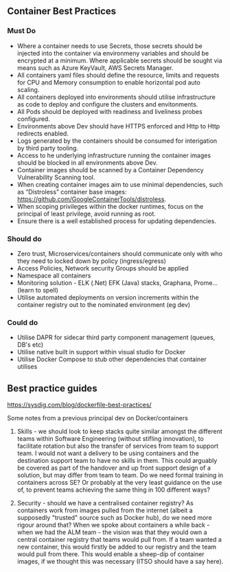 ## Container  Best Practices

### Must Do

* Where a container needs to use Secrets, those secrets should be injected into the container via environmeny variables and should be encrypted at a minimum. Where applicable secrets should be sought via means such as Azure KeyVault, AWS Secrets Manager.
* All containers yaml files should define the resource, limits and requests for CPU and Memory consumption to enable horizontal pod auto scaling. 
* All containers deployed into environments should utilise infrastructure as code to deploy and configure the clusters and envitonments.
* All Pods should be deployed with readiness and liveliness probes configured.
* Environments above Dev should have HTTPS enforced and Http to Http redirects enabled.
* Logs generated by the containers should be consumed for interigation by third party tooling. 
* Access to he underlying infrastructure running the container images should be blocked in all environments above Dev.
* Container images should be scanned by a Container Dependency Vulnerability Scanning tool.
* When creating container images aim to use minimal dependencies, such as “Distroless” container base images:  <https://github.com/GoogleContainerTools/distroless>.
* When scoping privileges within the docker runtimes, focus on the principal of least privilege, avoid running as root.
* Ensure there is a well established process for updating dependencies.

### Should do

* Zero trust, Microservices/containers should communicate only with who they need to locked down by policy (ingress/egress)
* Access Policies, Network security Groups should be applied
* Namespace all containers
* Monitoring solution - ELK (.Net) EFK (Java) stacks, Graphana, Prome...(learn to spell)
* Utilise automated deployments on version increments within the container registry out to the nominated environment (eg dev)

### Could do

* Utilise DAPR for sidecar third party component management (queues, DB's etc)
* Utilise native built in support within visual studio for Docker
* Utilise Docker Compose to stub other dependencies that container utilises

## Best practice guides

<https://sysdig.com/blog/dockerfile-best-practices/>

Some notes from a previous principal dev on Docker/containers

1. Skills - we should look to keep stacks quite similar amongst the different teams within Software Engineering (without stifling innovation), to facilitate rotation but also the transfer of services from team to support team. I would not want a delivery to be using containers and the destination support team to have no skills in them. This could arguably be covered as part of the handover and up front support design of a solution, but may differ from team to team. Do we need formal training in containers across SE? Or probably at the very least guidance on the use of, to prevent teams achieving the same thing in 100 different ways?

1. Security - should we have a centralised container registry? As containers work from images pulled from the internet (albeit a supposedly "trusted" source such as Docker hub), do we need more rigour around that? When we spoke about containers a while back - when we had the ALM team - the vision was that they would own a central container registry that teams would pull from. If a team wanted a new container, this would firstly be added to our registry and the team would pull from there. This would enable a sheep-dip of container images, if we thought this was necessary (ITSO should have a say here).

